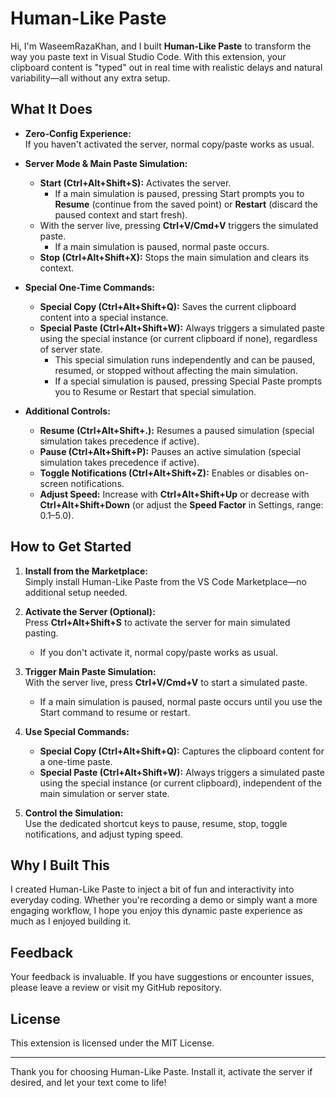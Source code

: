 # Human-Like Paste

Hi, I'm WaseemRazaKhan, and I built **Human-Like Paste** to transform the way you paste text in Visual Studio Code. With this extension, your clipboard content is "typed" out in real time with realistic delays and natural variability—all without any extra setup.

## What It Does

- **Zero-Config Experience:**  
  If you haven't activated the server, normal copy/paste works as usual.

- **Server Mode & Main Paste Simulation:**  
  - **Start (Ctrl+Alt+Shift+S):** Activates the server.
    - If a main simulation is paused, pressing Start prompts you to **Resume** (continue from the saved point) or **Restart** (discard the paused context and start fresh).
  - With the server live, pressing **Ctrl+V/Cmd+V** triggers the simulated paste.
    - If a main simulation is paused, normal paste occurs.
  - **Stop (Ctrl+Alt+Shift+X):** Stops the main simulation and clears its context.

- **Special One-Time Commands:**  
  - **Special Copy (Ctrl+Alt+Shift+Q):** Saves the current clipboard content into a special instance.
  - **Special Paste (Ctrl+Alt+Shift+W):** Always triggers a simulated paste using the special instance (or current clipboard if none), regardless of server state.
    - This special simulation runs independently and can be paused, resumed, or stopped without affecting the main simulation.
    - If a special simulation is paused, pressing Special Paste prompts you to Resume or Restart that special simulation.

- **Additional Controls:**  
  - **Resume (Ctrl+Alt+Shift+.):** Resumes a paused simulation (special simulation takes precedence if active).
  - **Pause (Ctrl+Alt+Shift+P):** Pauses an active simulation (special simulation takes precedence if active).
  - **Toggle Notifications (Ctrl+Alt+Shift+Z):** Enables or disables on-screen notifications.
  - **Adjust Speed:** Increase with **Ctrl+Alt+Shift+Up** or decrease with **Ctrl+Alt+Shift+Down** (or adjust the **Speed Factor** in Settings, range: 0.1–5.0).

## How to Get Started

1. **Install from the Marketplace:**  
   Simply install Human-Like Paste from the VS Code Marketplace—no additional setup needed.

2. **Activate the Server (Optional):**  
   Press **Ctrl+Alt+Shift+S** to activate the server for main simulated pasting.
   - If you don't activate it, normal copy/paste works as usual.

3. **Trigger Main Paste Simulation:**  
   With the server live, press **Ctrl+V/Cmd+V** to start a simulated paste.
   - If a main simulation is paused, normal paste occurs until you use the Start command to resume or restart.

4. **Use Special Commands:**  
   - **Special Copy (Ctrl+Alt+Shift+Q):** Captures the clipboard content for a one-time paste.
   - **Special Paste (Ctrl+Alt+Shift+W):** Always triggers a simulated paste using the special instance (or current clipboard), independent of the main simulation or server state.

5. **Control the Simulation:**  
   Use the dedicated shortcut keys to pause, resume, stop, toggle notifications, and adjust typing speed.

## Why I Built This

I created Human-Like Paste to inject a bit of fun and interactivity into everyday coding. Whether you're recording a demo or simply want a more engaging workflow, I hope you enjoy this dynamic paste experience as much as I enjoyed building it.

## Feedback

Your feedback is invaluable. If you have suggestions or encounter issues, please leave a review or visit my GitHub repository.

## License

This extension is licensed under the MIT License.

---
Thank you for choosing Human-Like Paste. Install it, activate the server if desired, and let your text come to life!
